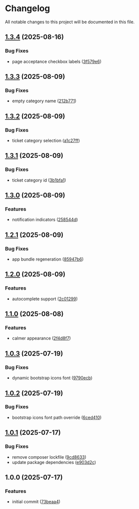 # Changelog

All notable changes to this project will be documented in this file.

## [1.3.4](https://github.com/forepath/obms-theme-aurora/compare/v1.3.3...v1.3.4) (2025-08-16)


### Bug Fixes

* page acceptance checkbox labels ([3f579e6](https://github.com/forepath/obms-theme-aurora/commit/3f579e69dfcbee61e3b6a741c686397ee8107704))

## [1.3.3](https://github.com/forepath/obms-theme-aurora/compare/v1.3.2...v1.3.3) (2025-08-09)


### Bug Fixes

* empty category name ([212b771](https://github.com/forepath/obms-theme-aurora/commit/212b7714a62eec99139e2e526368497d8e3eed12))

## [1.3.2](https://github.com/forepath/obms-theme-aurora/compare/v1.3.1...v1.3.2) (2025-08-09)


### Bug Fixes

* ticket category selection ([a1c27ff](https://github.com/forepath/obms-theme-aurora/commit/a1c27ff90e7cda246a70fb3be2e2ca63212b4732))

## [1.3.1](https://github.com/forepath/obms-theme-aurora/compare/v1.3.0...v1.3.1) (2025-08-09)


### Bug Fixes

* ticket category id ([3b1bfa1](https://github.com/forepath/obms-theme-aurora/commit/3b1bfa159a7119c8dbffc6336a74b1a56369cc12))

## [1.3.0](https://github.com/forepath/obms-theme-aurora/compare/v1.2.1...v1.3.0) (2025-08-09)


### Features

* notification indicators ([258544d](https://github.com/forepath/obms-theme-aurora/commit/258544d98fd3531e60f98d25285a9295837a777b))

## [1.2.1](https://github.com/forepath/obms-theme-aurora/compare/v1.2.0...v1.2.1) (2025-08-09)


### Bug Fixes

* app bundle regeneration ([85947b6](https://github.com/forepath/obms-theme-aurora/commit/85947b65a2a2427e1705ce653774aa08e5905e1b))

## [1.2.0](https://github.com/forepath/obms-theme-aurora/compare/v1.1.0...v1.2.0) (2025-08-09)


### Features

* autocomplete support ([2c01299](https://github.com/forepath/obms-theme-aurora/commit/2c0129929d4d7ea110a715cd549861a424d0c936))

## [1.1.0](https://github.com/forepath/obms-theme-aurora/compare/v1.0.3...v1.1.0) (2025-08-08)


### Features

* calmer appearance ([2f4d8f7](https://github.com/forepath/obms-theme-aurora/commit/2f4d8f785d72a35b5cbff5b3585aeda7fe27730f))

## [1.0.3](https://github.com/forepath/obms-theme-aurora/compare/v1.0.2...v1.0.3) (2025-07-19)


### Bug Fixes

* dynamic bootstrap icons font ([9790ecb](https://github.com/forepath/obms-theme-aurora/commit/9790ecb7639cdd7abeabd32bb35cf2ee489e3e76))

## [1.0.2](https://github.com/forepath/obms-theme-aurora/compare/v1.0.1...v1.0.2) (2025-07-19)


### Bug Fixes

* bootstrap icons font path override ([6ced410](https://github.com/forepath/obms-theme-aurora/commit/6ced4101a05b13461456cd6fa129717d21ec011b))

## [1.0.1](https://github.com/forepath/obms-theme-aurora/compare/v1.0.0...v1.0.1) (2025-07-17)


### Bug Fixes

* remove composer lockfile ([9cd8633](https://github.com/forepath/obms-theme-aurora/commit/9cd8633252fb7f2541350be3661c1e00f1a7f5ac))
* update package dependencies ([e903d2c](https://github.com/forepath/obms-theme-aurora/commit/e903d2ced43084fca592e796353e39ac1ff6a1d6))

## 1.0.0 (2025-07-17)


### Features

* initial commit ([73beaa4](https://github.com/forepath/obms-theme-aurora/commit/73beaa419e2b36de7d4b3f990650aaa9e154f5fc))
